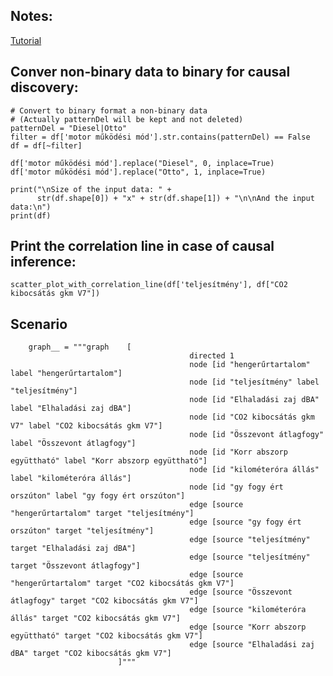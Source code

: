 
## Notes:

[Tutorial](https://mermaid.js.org/syntax/classDiagram.html)

## Conver non-binary data to binary for causal discovery:

```
# Convert to binary format a non-binary data
# (Actually patternDel will be kept and not deleted)
patternDel = "Diesel|Otto"
filter = df['motor működési mód'].str.contains(patternDel) == False
df = df[~filter]

df['motor működési mód'].replace("Diesel", 0, inplace=True)
df['motor működési mód'].replace("Otto", 1, inplace=True)

print("\nSize of the input data: " +
      str(df.shape[0]) + "x" + str(df.shape[1]) + "\n\nAnd the input data:\n")
print(df)
```

## Print the correlation line in case of causal inference:

```
scatter_plot_with_correlation_line(df['teljesítmény'], df["CO2 kibocsátás gkm V7"])
```

## Scenario

        graph__ = """graph    [
                                            directed 1    
                                            node [id "hengerűrtartalom" label "hengerűrtartalom"]
                                            node [id "teljesítmény" label "teljesítmény"]
                                            node [id "Elhaladási zaj dBA" label "Elhaladási zaj dBA"]
                                            node [id "CO2 kibocsátás gkm V7" label "CO2 kibocsátás gkm V7"]
                                            node [id "Összevont átlagfogy" label "Összevont átlagfogy"]
                                            node [id "Korr abszorp együttható" label "Korr abszorp együttható"]
                                            node [id "kilométeróra állás" label "kilométeróra állás"]
                                            node [id "gy fogy ért orszúton" label "gy fogy ért orszúton"]
                                            edge [source "hengerűrtartalom" target "teljesítmény"]
                                            edge [source "gy fogy ért orszúton" target "teljesítmény"]
                                            edge [source "teljesítmény" target "Elhaladási zaj dBA"]
                                            edge [source "teljesítmény" target "Összevont átlagfogy"]
                                            edge [source "hengerűrtartalom" target "CO2 kibocsátás gkm V7"]
                                            edge [source "Összevont átlagfogy" target "CO2 kibocsátás gkm V7"]
                                            edge [source "kilométeróra állás" target "CO2 kibocsátás gkm V7"]
                                            edge [source "Korr abszorp együttható" target "CO2 kibocsátás gkm V7"]
                                            edge [source "Elhaladási zaj dBA" target "CO2 kibocsátás gkm V7"]
                            ]"""

